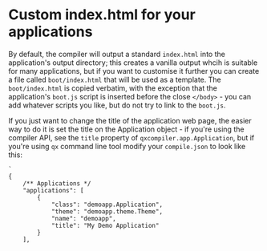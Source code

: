 # Custom index.html for your applications

By default, the compiler will output a standard `index.html` into the application's output directory; this creates a vanilla output whcih is suitable for many applications, but if you want to customise it further you can create a file called `boot/index.html` that will be used as
a template.  The `boot/index.html` is copied verbatim, with the exception that the application's `boot.js` script is inserted before the close `</body>` - you can add whatever scripts you like, but do not try to link to the `boot.js`.

If you just want to change the title of the application web page, the easier way to do it is set the title on the Application object - if you're using the compiler API, see the `title` property of `qxcompiler.app.Application`, but if you're using `qx` command line tool modify your `compile.json` to look like this:

```
`
{
    /** Applications */
    "applications": [
        {
            "class": "demoapp.Application",
            "theme": "demoapp.theme.Theme",
            "name": "demoapp",
            "title": "My Demo Application"
        }
    ],
```

